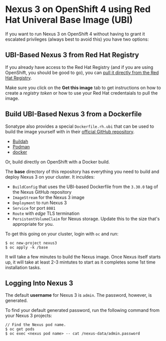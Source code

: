# Nexus 3 on OpenShift 4 using Red Hat Univeral Base Image (UBI)

If you want to run Nexus 3 on OpenShift 4 without having to grant it escalated privileges (always best to avoid this) you have two options:

## UBI-Based Nexus 3 from Red Hat Registry

If you already have access to the Red Hat Registry (and if you are using OpenShift, you should be good to go), you can [pull it directly from the Red Hat Registry](https://catalog.redhat.com/software/containers/sonatype/nexus-repository-manager/594c281c1fbe9847af657690).

Make sure you click on the **Get this image** tab to get instructions on how to create a *registry token* or how to use your Red Hat credentaials to pull the image.

## Build UBI-Based Nexus 3 from a Dockerfile

Sonatype also provides a special `Dockerfile.rh.ubi` that can be used to build the image yourself with in their [official GitHub repository](https://github.com/sonatype/docker-nexus3).
* [Buildah](https://buildah.io/)
* [Podman](https://podman.io/)
* [docker](https://www.docker.com/)

Or, build directly on OpenShift with a Docker build.

The **base** directory of this repository has everything you need to build and deploy Nexus 3 on your cluster.  It inculdes:
* `BuildConfig` that uses the UBI-based Dockerfile from the `3.30.0` tag of the Nexus GitHub repository
* `ImageStream` for the Nexus 3 image
* `Deployment` to run Nexus 3
* `Service` for port `8081`
* `Route` with *edge* TLS termination
* `PersistentVolumeClaim` for Nexus storage.  Update this to the size that's appropriate for you.

To get this going on your cluster, login with `oc` and run:

```
$ oc new-project nexus3
$ oc apply -k /base
```

It will take a few minutes to build the Nexus image.  Once Nexus itself starts up, it will take at least 2-3 mintutes to start as it completes some 1st time installation tasks.

## Logging Into Nexus 3

The default **username** for Nexus 3 is `admin`.  The password, however, is generated.

To find your default generated password, run the following command from your Nexus 3 projects:

```
// Find the Nexus pod name.
$ oc get pods 
$ oc exec <nexus pod name> -- cat /nexus-data/admin.password
```

